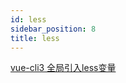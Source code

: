 ```yaml
---
id: less
sidebar_position: 8
title: less
---
```


[vue-cli3 全局引入less变量](https://www.cnblogs.com/zixian/p/VUE-CLI3_less.html)